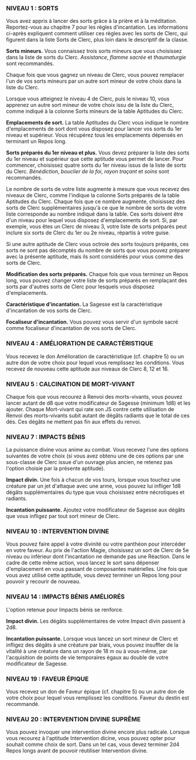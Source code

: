 
### NIVEAU 1 : SORTS

Vous avez appris à lancer des sorts grâce à la prière et à la méditation. Reportez-vous au chapitre 7 pour les règles d'incantation. Les informations ci-après expliquent comment utiliser ces règles avec les sorts de Clerc, qui figurent dans la liste Sorts de Clerc, plus loin dans le descriptif de la classe.

**Sorts mineurs.** Vous connaissez trois sorts mineurs que vous choisissez dans la liste de sorts du Clerc. _Assistance_, _flamme sacrée_ et _thaumaturgie_ sont recommandés.

Chaque fois que vous gagnez un niveau de Clerc, vous pouvez remplacer l'un de vos sorts mineurs par un autre sort mineur de votre choix dans la liste du Clerc.

Lorsque vous atteignez le niveau 4 de Clerc, puis le niveau 10, vous apprenez un autre sort mineur de votre choix issu de la liste du Clerc, comme indiqué à la colonne Sorts mineurs de la table Aptitudes du Clerc.

**Emplacements de sort.** La table Aptitudes du Clerc vous indique le nombre d'emplacements de sort dont vous disposez pour lancer vos sorts du 1er niveau et supérieur. Vous récupérez tous les emplacements dépensés en terminant un Repos long.

**Sorts préparés du 1er niveau et plus.** Vous devez préparer la liste des sorts du 1er niveau et supérieur que cette aptitude vous permet de lancer. Pour commencer, choisissez quatre sorts du 1er niveau issus de la liste de sorts du Clerc. _Bénédiction_, _bouclier de la foi_, _rayon traçant_ et _soins_ sont recommandés.

Le nombre de sorts de votre liste augmente à mesure que vous recevez des niveaux de Clerc, comme l'indique la colonne Sorts préparés de la table Aptitudes du Clerc. Chaque fois que ce nombre augmente, choisissez des sorts de Clerc supplémentaires jusqu'à ce que le nombre de sorts de votre liste corresponde au nombre indiqué dans la table. Ces sorts doivent être d'un niveau pour lequel vous disposez d'emplacements de sort. Si, par exemple, vous êtes un Clerc de niveau 3, votre liste de sorts préparés peut inclure six sorts de Clerc du 1er ou 2e niveau, répartis à votre guise.

Si une autre aptitude de Clerc vous octroie des sorts toujours préparés, ces sorts ne sont pas décomptés du nombre de sorts que vous pouvez préparer avec la présente aptitude, mais ils sont considérés pour vous comme des sorts de Clerc.

**Modification des sorts préparés.** Chaque fois que vous terminez un Repos long, vous pouvez changer votre liste de sorts préparés en remplaçant des sorts par d'autres sorts de Clerc pour lesquels vous disposez d'emplacements.

**Caractéristique d'incantation.** La Sagesse est la caractéristique d'incantation de vos sorts de Clerc.

**Focaliseur d'incantation.** Vous pouvez vous servir d'un symbole sacré comme focaliseur d'incantation de vos sorts de Clerc.

### NIVEAU 4 : AMÉLIORATION DE CARACTÉRISTIQUE

Vous recevez le don Amélioration de caractéristique (cf. chapitre 5) ou un autre don de votre choix pour lequel vous remplissez les conditions. Vous recevez de nouveau cette aptitude aux niveaux de Clerc 8, 12 et 16.

### NIVEAU 5 : CALCINATION DE MORT-VIVANT

Chaque fois que vous recourez à Renvoi des morts-vivants, vous pouvez lancer autant de d8 que votre modificateur de Sagesse (minimum 1d8) et les ajouter. Chaque Mort-vivant qui rate son JS contre cette utilisation de Renvoi des morts-vivants subit autant de dégâts radiants que le total de ces dés. Ces dégâts ne mettent pas fin aux effets du renvoi.

### NIVEAU 7 : IMPACTS BÉNIS

La puissance divine vous anime au combat. Vous recevez l'une des options suivantes de votre choix (si vous avez obtenu une de ces options par une sous-classe de Clerc issue d'un ouvrage plus ancien, ne retenez pas l'option choisie par la présente aptitude).

**Impact divin.** Une fois à chacun de vos tours, lorsque vous touchez une créature par un jet d'attaque avec une arme, vous pouvez lui infliger 1d8 dégâts supplémentaires du type que vous choisissez entre nécrotiques et radiants.

**Incantation puissante.** Ajoutez votre modificateur de Sagesse aux dégâts que vous infligez par tout sort mineur de Clerc.

### NIVEAU 10 : INTERVENTION DIVINE

Vous pouvez faire appel à votre divinité ou votre panthéon pour intercéder en votre faveur. Au prix de l'action Magie, choisissez un sort de Clerc de 5e niveau ou inférieur dont l'incantation ne demande pas une Réaction. Dans le cadre de cette même action, vous lancez le sort sans dépenser d'emplacement en vous passant de composantes matérielles. Une fois que vous avez utilisé cette aptitude, vous devez terminer un Repos long pour pouvoir y recourir de nouveau.

### NIVEAU 14 : IMPACTS BÉNIS AMÉLIORÉS

L'option retenue pour Impacts bénis se renforce.

**Impact divin.** Les dégâts supplémentaires de votre Impact divin passent à 2d8.

**Incantation puissante.** Lorsque vous lancez un sort mineur de Clerc et infligez des dégâts à une créature par biais, vous pouvez insuffler de la vitalité à une créature dans un rayon de 18 m ou à vous-même, par l'acquisition de points de vie temporaires égaux au double de votre modificateur de Sagesse.

### NIVEAU 19 : FAVEUR ÉPIQUE

Vous recevez un don de Faveur épique (cf. chapitre 5) ou un autre don de votre choix pour lequel vous remplissez les conditions. Faveur du destin est recommandé.


### NIVEAU 20 : INTERVENTION DIVINE SUPRÊME

Vous pouvez invoquer une intervention divine encore plus radicale. Lorsque vous recourez à l'aptitude Intervention dicine, vous pouvez opter pour souhait comme choix de sort. Dans un tel cas, vous devez terminer 2d4 Repos longs avant de pouvoir réutiliser Intervention divine.